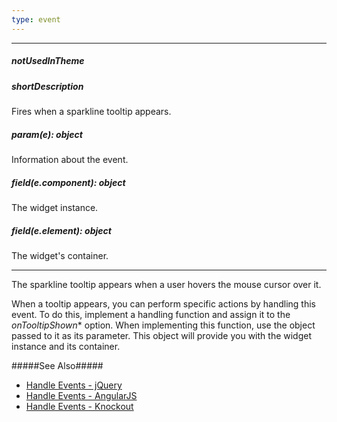 ```yaml
---
type: event
---
```

---
##### notUsedInTheme

##### shortDescription
Fires when a sparkline tooltip appears.

##### param(e): object
Information about the event.

##### field(e.component): object
The widget instance.

##### field(e.element): object
The widget's container.

---
The sparkline tooltip appears when a user hovers the mouse cursor over it. 

When a tooltip appears, you can perform specific actions by handling this event. To do this, implement a handling function and assign it to the *onTooltipShown** option. When implementing this function, use the object passed to it as its parameter. This object will provide you with the widget instance and its container.

#####See Also#####
- [Handle Events - jQuery](/concepts/20%20Data%20Visualization/05%20Basics/10%20Widget%20Basics%20-%20jQuery/15%20Handle%20Events.md '/Documentation/Guide/Data_Visualization/Basics/Widget_Basics_-_jQuery/#Handle_Events')
- [Handle Events - AngularJS](/concepts/20%20Data%20Visualization/05%20Basics/20%20Widget%20Basics%20-%20AngularJS/15%20Handle%20Events.md '/Documentation/Guide/Data_Visualization/Basics/Widget_Basics_-_AngularJS/#Handle_Events')
- [Handle Events - Knockout](/concepts/20%20Data%20Visualization/05%20Basics/30%20Widget%20Basics%20-%20Knockout/15%20Handle%20Events.md '/Documentation/Guide/Data_Visualization/Basics/Widget_Basics_-_Knockout/#Handle_Events')